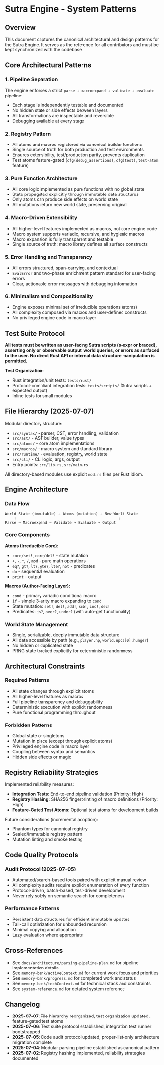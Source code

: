 # Sutra Engine - System Patterns

## Overview

This document captures the canonical architectural and design patterns for the Sutra Engine. It serves as the reference for all contributors and must be kept synchronized with the codebase.

## Core Architectural Patterns

### 1. Pipeline Separation
The engine enforces a strict `parse → macroexpand → validate → evaluate` pipeline:
- Each stage is independently testable and documented
- No hidden state or side effects between layers
- All transformations are inspectable and reversible
- Debugging available at every stage

### 2. Registry Pattern
- All atoms and macros registered via canonical builder functions
- Single source of truth for both production and test environments
- Ensures extensibility, test/production parity, prevents duplication
- Test atoms feature-gated (`cfg(debug_assertions)`, `cfg(test)`, `test-atom` feature)

### 3. Pure Function Architecture
- All core logic implemented as pure functions with no global state
- State propagated explicitly through immutable data structures
- Only atoms can produce side effects on world state
- All mutations return new world state, preserving original

### 4. Macro-Driven Extensibility
- All higher-level features implemented as macros, not core engine code
- Macro system supports variadic, recursive, and hygienic macros
- Macro expansion is fully transparent and testable
- Single source of truth: macro library defines all surface constructs

### 5. Error Handling and Transparency
- All errors structured, span-carrying, and contextual
- `EvalError` and two-phase enrichment pattern standard for user-facing errors
- Clear, actionable error messages with debugging information

### 6. Minimalism and Compositionality
- Engine exposes minimal set of irreducible operations (atoms)
- All complexity composed via macros and user-defined constructs
- No privileged engine code in macro layer

## Test Suite Protocol

**All tests must be written as user-facing Sutra scripts (s-expr or braced), asserting only on observable output, world queries, or errors as surfaced to the user. No direct Rust API or internal data structure manipulation is permitted.**

**Test Organization:**
- Rust integration/unit tests: `tests/rust/`
- Protocol-compliant integration tests: `tests/scripts/` (Sutra scripts + expected output)
- Inline tests for small modules

## File Hierarchy (2025-07-07)

Modular directory structure:
- `src/syntax/` - parser, CST, error handling, validation
- `src/ast/` - AST builder, value types
- `src/atoms/` - core atom implementations
- `src/macros/` - macro system and standard library
- `src/runtime/` - evaluation, registry, world state
- `src/cli/` - CLI logic, args, output
- Entry points: `src/lib.rs`, `src/main.rs`

All directory-based modules use explicit `mod.rs` files per Rust idiom.

## Engine Architecture

### Data Flow
```
World State (immutable) → Atoms (mutation) → New World State
    ↑                                              ↓
Parse → Macroexpand → Validate → Evaluate → Output
```

### Core Components

**Atoms (Irreducible Core):**
- `core/set!`, `core/del!` - state mutation
- `+`, `-`, `*`, `/`, `mod` - pure math operations
- `eq?`, `gt?`, `lt?`, `gte?`, `lte?`, `not` - predicates
- `do` - sequential evaluation
- `print` - output

**Macros (Author-Facing Layer):**
- `cond` - primary variadic conditional macro
- `if` - simple 3-arity macro expanding to `cond`
- State mutation: `set!`, `del!`, `add!`, `sub!`, `inc!`, `dec!`
- Predicates: `is?`, `over?`, `under?` (with auto-get functionality)

### World State Management
- Single, serializable, deeply immutable data structure
- All data accessible by path (e.g., `player.hp`, `world.npcs[0].hunger`)
- No hidden or duplicated state
- PRNG state tracked explicitly for deterministic randomness

## Architectural Constraints

### Required Patterns
- All state changes through explicit atoms
- All higher-level features as macros
- Full pipeline transparency and debuggability
- Deterministic execution with explicit randomness
- Pure functional programming throughout

### Forbidden Patterns
- Global state or singletons
- Mutation in place (except through explicit atoms)
- Privileged engine code in macro layer
- Coupling between syntax and semantics
- Hidden side effects or magic

## Registry Reliability Strategies

Implemented reliability measures:
- **Integration Tests**: End-to-end pipeline validation (Priority: High)
- **Registry Hashing**: SHA256 fingerprinting of macro definitions (Priority: High)
- **Feature-Gated Test Atoms**: Optional test atoms for development builds

Future considerations (incremental adoption):
- Phantom types for canonical registry
- Sealed/immutable registry pattern
- Mutation linting and smoke testing

## Code Quality Protocols

### Audit Protocol (2025-07-05)
- Automated/search-based tools paired with explicit manual review
- All complexity audits require explicit enumeration of every function
- Protocol-driven, batch-based, test-driven development
- Never rely solely on semantic search for completeness

### Performance Patterns
- Persistent data structures for efficient immutable updates
- Tail-call optimization for unbounded recursion
- Minimal copying and allocation
- Lazy evaluation where appropriate

## Cross-References

- See `docs/architecture/parsing-pipeline-plan.md` for pipeline implementation details
- See `memory-bank/activeContext.md` for current work focus and priorities
- See `memory-bank/progress.md` for completed work and status
- See `memory-bank/techContext.md` for technical stack and constraints
- See `system-reference.md` for detailed system reference

## Changelog

- **2025-07-07**: File hierarchy reorganized, test organization updated, feature-gated test atoms
- **2025-07-06**: Test suite protocol established, integration test runner bootstrapped
- **2025-07-05**: Code audit protocol updated, proper-list-only architecture migration complete
- **2025-07-04**: Modular parsing pipeline established as canonical pattern
- **2025-07-02**: Registry hashing implemented, reliability strategies documented
